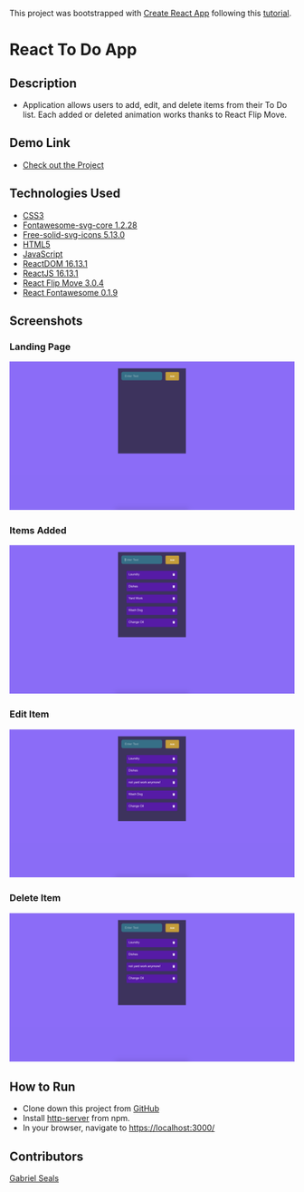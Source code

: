 This project was bootstrapped with [Create React App](https://github.com/facebook/create-react-app) following this [tutorial](https://youtu.be/N8kYlimhuLw).

# React To Do App

## Description

* Application allows users to add, edit, and delete items from their To Do list. Each added or deleted animation works thanks to React Flip Move.

## Demo Link

* [Check out the Project](https://gseals.github.io/React-in-github-demo/)

## Technologies Used

* [CSS3](https://www.w3.org/Style/CSS/Overview.en.html)
* [Fontawesome-svg-core 1.2.28](https://www.npmjs.com/package/@fortawesome/fontawesome-svg-core)
* [Free-solid-svg-icons 5.13.0](https://www.npmjs.com/package/@fortawesome/fontawesome-svg-core)
* [HTML5](https://html.spec.whatwg.org/multipage/)
* [JavaScript](https://www.javascript.com/)
* [ReactDOM 16.13.1](https://www.npmjs.com/package/react-dom)
* [ReactJS 16.13.1](https://reactjs.org/docs/create-a-new-react-app.html)
* [React Flip Move 3.0.4](https://www.npmjs.com/package/react-flip-move)
* [React Fontawesome 0.1.9](https://www.npmjs.com/package/react-fontawesome)

## Screenshots

### Landing Page
![Landing Page](https://raw.githubusercontent.com/gseals/React-Todolist/master/screenshots/LandingPage.png)

### Items Added
![Items Added](https://raw.githubusercontent.com/gseals/React-Todolist/master/screenshots/AddItem.png)

### Edit Item
![Edit Item](https://raw.githubusercontent.com/gseals/React-Todolist/master/screenshots/EditItem.png)

### Delete Item
![Delete Item](https://raw.githubusercontent.com/gseals/React-Todolist/master/screenshots/DeleteItem.png)

## How to Run

* Clone down this project from [GitHub](https://github.com/gseals/React-Todolist)
* Install [http-server](https://www.npmjs.com/package/http-server) from npm.
* In your browser, navigate to [https://localhost:3000/](https://localhost:3000/)

## Contributors

[Gabriel Seals](https://github.com/gseals)
